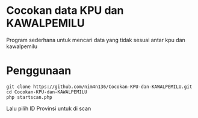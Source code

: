 # Cocokan data KPU dan KAWALPEMILU
Program sederhana untuk mencari data yang tidak sesuai antar kpu dan kawalpemilu

# Penggunaan
```
git clone https://github.com/nim4n136/Cocokan-KPU-dan-KAWALPEMILU.git 
cd Cocokan-KPU-dan-KAWALPEMILU 
php startscan.php 

```

Lalu pilih ID Provinsi untuk di scan
